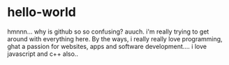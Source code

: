 # hello-world

hmnnn... why is github so so confusing? auuch.
i'm really trying to get around with everything here. 
By the ways,
i really really love programming, ghat a passion for websites, apps and software development.... 
i love javascript and c++ also.. 
